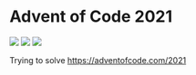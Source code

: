 # Advent of Code 2021

![](https://img.shields.io/badge/day%20📅-15-blue)
![](https://img.shields.io/badge/stars%20⭐-24-yellow)
![](https://img.shields.io/badge/days%20completed-11-red)

Trying to solve https://adventofcode.com/2021
